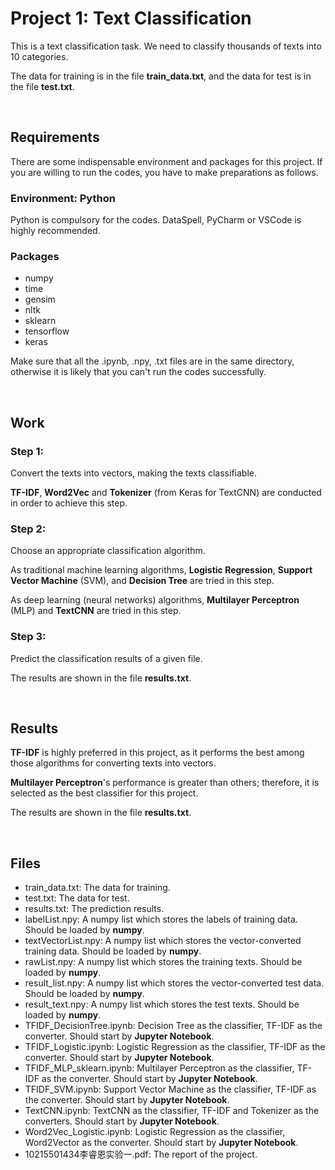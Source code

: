 # Project 1: Text Classification
This is a text classification task. We need to classify thousands of texts into 10 categories.

The data for training is in the file **train_data.txt**, and the data for test is in the file **test.txt**.

&nbsp;

## Requirements

There are some indispensable environment and packages for this project. If you are willing to run the codes, you have to make preparations as follows.

### Environment: Python

Python is compulsory for the codes. DataSpell, PyCharm or VSCode is highly recommended.

### Packages

- numpy
- time
- gensim
- nltk
- sklearn
- tensorflow
- keras

Make sure that all the .ipynb, .npy, .txt files are in the same directory, otherwise it is likely that you can't run the codes successfully.

&nbsp;

## Work

### Step 1: 

Convert the texts into vectors, making the texts classifiable.

**TF-IDF**, **Word2Vec** and **Tokenizer** (from Keras for TextCNN) are conducted in order to achieve this step.


### Step 2: 

Choose an appropriate classification algorithm.

As traditional machine learning algorithms, **Logistic Regression**, **Support Vector Machine** (SVM), and **Decision Tree** are tried in this step.

As deep learning (neural networks) algorithms, **Multilayer Perceptron** (MLP) and **TextCNN** are tried in this step.


### Step 3:

Predict the classification results of a given file.

The results are shown in the file **results.txt**.

&nbsp;

## Results

**TF-IDF** is highly preferred in this project, as it performs the best among those algorithms for converting texts into vectors.

**Multilayer Perceptron**'s performance is greater than others; therefore, it is selected as the best classifier for this project.

The results are shown in the file **results.txt**.

&nbsp;

## Files

- train_data.txt: The data for training.
- test.txt: The data for test.
- results.txt: The prediction results.
- labelList.npy: A numpy list which stores the labels of training data. Should be loaded by **numpy**.
- textVectorList.npy: A numpy list which stores the vector-converted training data. Should be loaded by **numpy**.
- rawList.npy: A numpy list which stores the training texts. Should be loaded by **numpy**.
- result_list.npy: A numpy list which stores the vector-converted test data. Should be loaded by **numpy**.
- result_text.npy: A numpy list which stores the test texts. Should be loaded by **numpy**.
- TFIDF_DecisionTree.ipynb: Decision Tree as the classifier, TF-IDF as the converter. Should start by **Jupyter Notebook**.
- TFIDF_Logistic.ipynb: Logistic Regression as the classifier, TF-IDF as the converter. Should start by **Jupyter Notebook**.
- TFIDF_MLP_sklearn.ipynb: Multilayer Perceptron as the classifier, TF-IDF as the converter. Should start by **Jupyter Notebook**.
- TFIDF_SVM.ipynb: Support Vector Machine as the classifier, TF-IDF as the converter. Should start by **Jupyter Notebook**.
- TextCNN.ipynb: TextCNN as the classifier, TF-IDF and Tokenizer as the converters. Should start by **Jupyter Notebook**.
- Word2Vec_Logistic.ipynb: Logistic Regression as the classifier, Word2Vector as the converter. Should start by **Jupyter Notebook**.
- 10215501434李睿恩实验一.pdf: The report of the project.
